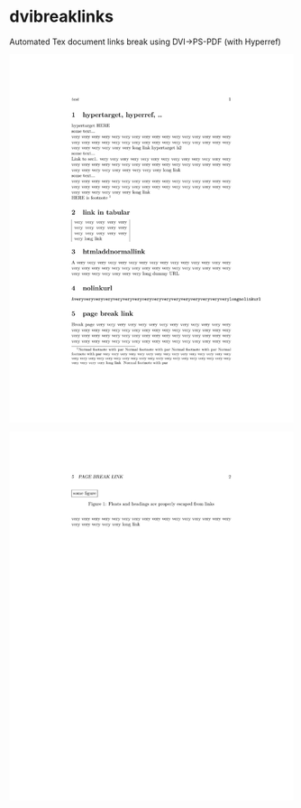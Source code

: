 # dvibreaklinks
Automated Tex document links break using DVI->PS-PDF (with Hyperref)

![sample](test_01.png)

![sample2](test_02.png)